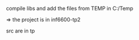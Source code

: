 compile libs and add the files from TEMP in C:/Temp

=> the project is in inf6600-tp2

src are in tp
